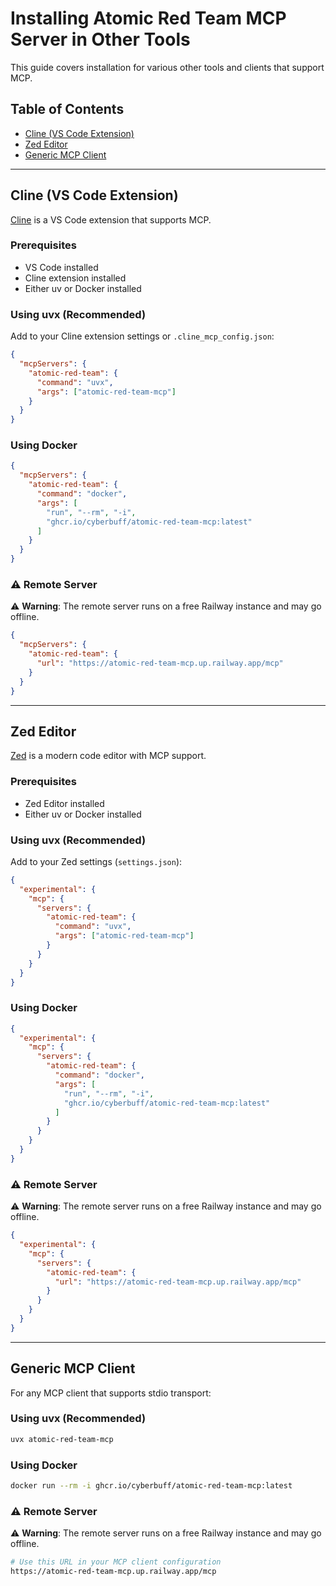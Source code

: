 # Installing Atomic Red Team MCP Server in Other Tools

This guide covers installation for various other tools and clients that support MCP.

## Table of Contents

- [Cline (VS Code Extension)](#cline-vs-code-extension)
- [Zed Editor](#zed-editor)
- [Generic MCP Client](#generic-mcp-client)

---

## Cline (VS Code Extension)

[Cline](https://github.com/cline/cline) is a VS Code extension that supports MCP.

### Prerequisites

- VS Code installed
- Cline extension installed
- Either uv or Docker installed

### Using uvx (Recommended)

Add to your Cline extension settings or `.cline_mcp_config.json`:

```json
{
  "mcpServers": {
    "atomic-red-team": {
      "command": "uvx",
      "args": ["atomic-red-team-mcp"]
    }
  }
}
```

### Using Docker

```json
{
  "mcpServers": {
    "atomic-red-team": {
      "command": "docker",
      "args": [
        "run", "--rm", "-i",
        "ghcr.io/cyberbuff/atomic-red-team-mcp:latest"
      ]
    }
  }
}
```

### ⚠️ Remote Server

⚠️ **Warning**: The remote server runs on a free Railway instance and may go offline.

```json
{
  "mcpServers": {
    "atomic-red-team": {
      "url": "https://atomic-red-team-mcp.up.railway.app/mcp"
    }
  }
}
```

---

## Zed Editor

[Zed](https://zed.dev/) is a modern code editor with MCP support.

### Prerequisites

- Zed Editor installed
- Either uv or Docker installed

### Using uvx (Recommended)

Add to your Zed settings (`settings.json`):

```json
{
  "experimental": {
    "mcp": {
      "servers": {
        "atomic-red-team": {
          "command": "uvx",
          "args": ["atomic-red-team-mcp"]
        }
      }
    }
  }
}
```

### Using Docker

```json
{
  "experimental": {
    "mcp": {
      "servers": {
        "atomic-red-team": {
          "command": "docker",
          "args": [
            "run", "--rm", "-i",
            "ghcr.io/cyberbuff/atomic-red-team-mcp:latest"
          ]
        }
      }
    }
  }
}
```

### ⚠️ Remote Server

⚠️ **Warning**: The remote server runs on a free Railway instance and may go offline.

```json
{
  "experimental": {
    "mcp": {
      "servers": {
        "atomic-red-team": {
          "url": "https://atomic-red-team-mcp.up.railway.app/mcp"
        }
      }
    }
  }
}
```

---

## Generic MCP Client

For any MCP client that supports stdio transport:

### Using uvx (Recommended)

```bash
uvx atomic-red-team-mcp
```

### Using Docker

```bash
docker run --rm -i ghcr.io/cyberbuff/atomic-red-team-mcp:latest
```

### ⚠️ Remote Server

⚠️ **Warning**: The remote server runs on a free Railway instance and may go offline.

```bash
# Use this URL in your MCP client configuration
https://atomic-red-team-mcp.up.railway.app/mcp
```
